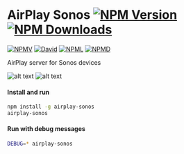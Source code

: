 # AirPlay Sonos [![NPM Version](https://img.shields.io/npm/v/airplay-sonos.svg?style=flat-square)](https://npmjs.org/package/airplay-sonos) [![NPM Downloads](https://img.shields.io/npm/dt/airplay-sonos.svg?style=flat-square)](https://npmjs.org/package/airplay-sonos)

[![NPMV](https://img.shields.io/npm/v/airplay-sonos.svg?style=flat-square)](https://npmjs.org/package/airplay-sonos)
[![David](https://img.shields.io/david/alessiodionisi/airplay-sonos.svg?style=flat-square)](https://david-dm.org/alessiodionisi/airplay-sonos)
[![NPML](https://img.shields.io/npm/l/airplay-sonos.svg?style=flat-square)](https://github.com/alessiodionisi/airplay-sonos/blob/master/LICENSE)
[![NPMD](https://img.shields.io/npm/dt/airplay-sonos.svg?style=flat-square)](https://npmjs.org/package/airplay-sonos)


AirPlay server for Sonos devices

![alt text](https://s14.postimg.org/cqm5114ch/Screen_Shot_2016_09_15_at_01_06_34.png "iTunes")
![alt text](https://s14.postimg.org/4za0g7pkx/Screen_Shot_2016_09_15_at_01_08_45.png "iTunes")

#### Install and run
```bash
npm install -g airplay-sonos
airplay-sonos
```

#### Run with debug messages
```bash
DEBUG=* airplay-sonos
```
